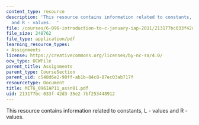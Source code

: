 ```yaml
---
content_type: resource
description: 'This resource contains information related to constants, L - values
  and R - values.  '
file: /courses/6-096-introduction-to-c-january-iap-2011/213177bc033f42d335e27bf253448912_MIT6_096IAP11_assn01.pdf
file_size: 248762
file_type: application/pdf
learning_resource_types:
- Assignments
license: https://creativecommons.org/licenses/by-nc-sa/4.0/
ocw_type: OCWFile
parent_title: Assignments
parent_type: CourseSection
parent_uid: c548d6e2-98ff-ab1b-84c8-87ec03ab717f
resourcetype: Document
title: MIT6_096IAP11_assn01.pdf
uid: 213177bc-033f-42d3-35e2-7bf253448912
---
```

This resource contains information related to constants, L - values and R - values.  